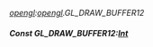 _[opengl](../../modules/opengl/opengl-module.md):[opengl](../../modules/opengl/opengl-module.md).GL\_DRAW\_BUFFER12_
##### Const GL\_DRAW\_BUFFER12:[Int](../../modules/wonkey/wonkey-types-int.md)
